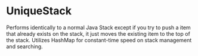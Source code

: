 # UniqueStack
Performs identically to a normal Java Stack except if you try to push a item that already exists on the stack, it just moves the existing item to the top of the stack. Utilizes HashMap for constant-time speed on stack management and searching.
